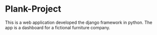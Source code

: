 # Plank-Project
 
This is a web application developed the django framework in python. The app is a dashboard for a fictional furniture company.
